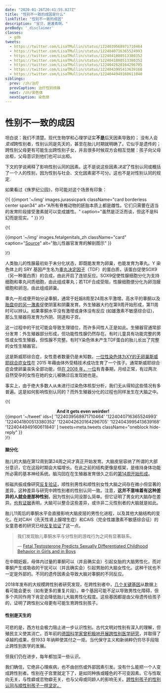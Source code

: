 ```yaml
---
date: "2020-01-26T20:41:55.827Z"
title: "性别不一致的成因是什么"
linkTitle: "性别不一致的成因"
description: "宝贝，是激素啊。"
preBody: '_disclaimer'
classes:
  - gdb
tweets:
  - https://twitter.com/LisaTMullin/status/1224039568971710464
  - https://twitter.com/LisaTMullin/status/1224040716365524993
  - https://twitter.com/LisaTMullin/status/1224041800513380352
  - https://twitter.com/LisaTMullin/status/1224041800513380352
  - https://twitter.com/LisaTMullin/status/1224042620164296705
  - https://twitter.com/LisaTMullin/status/1224043995413639168
  - https://twitter.com/LisaTMullin/status/1224044949160611840
siblings:
  prev: /zh/治疗
  prevCaption: 治疗性别烦躁
  next: /zh/染色体
  nextCaption: 染色体
---
```


# 性别不一致的成因

坦白说：我们不清楚。现代生物学和心理学证实**不是**后天因素导致的； 没有人会*变成*跨性别者，性别认同是先天的，甚至在胎儿时期就明确了。它似乎是遗传的；跨性别父母更有可能生出跨性别子女，并且很多时候双方会相互觉醒：孩子向父母出柜，父母意识到他们也可以出柜。

下文的学说阐释了影响性别认同的因素。这不是说这些因素*决定*了性别认同或概括了一个人的性别，因为性别与社会、文化因素密不可分。这也不是对性别认同的规定.

如果看过《侏罗纪公园》，你可能对这个场景有印象：

{!{
  {{import '~/img' images.jurassicpark
    className="card borderless center span34"
    alt="A所有脊椎动物的胚胎本质上都是雌性。它们只需要在适当的发育阶段接受激素就可以变成雄性。"
    caption="虽然是泛泛而谈，但这不是科幻而是现实。"
  }}
}!}

{!{
<div class="gutter flex flex-center print-span3">
  {{import '~/img' images.fetalgenitals_zh
    className="card"
    caption="<a href=\"https://schoolbag.info/biology/concepts/188.html\">Source</a>"
    alt="胎儿性器官发育的解剖图示"
  }}
</div>

}!}

人类胎儿的性腺最初处于未分化状态，即既能发育为卵巢，也能发育为睾丸。Y 染色体上的 SRY 基因产生名为[睾丸决定因子](https://en.wikipedia.org/wiki/Testis-determining_factor)（TDF）的蛋白质，该蛋白促使SOX9（另一种蛋白质）的合成，由此开启了连锁反应。SOX9促使性腺细胞分化为支持细胞和睾丸间质细胞，由此组成睾丸；若TDF合成受阻，性腺细胞便分化为卵泡膜细胞和卵泡，由此组成卵巢。

睾丸一形成便开始分泌睾酮，通常于妊娠8周至24周水平激增。高水平的睾酮以及[胎盘中的另一激素](https://www.sciencedaily.com/releases/2019/02/190214153053.htm)促使阴茎和阴囊发育。外生殖器大约在第9周开始形成，第11周时可以辨认。如果睾酮水平没有激增或身体没有反应 (如雄激素不敏感综合征)，那么生殖器将发育为外阴、阴道和子宫。

这一过程中的干扰可能会导致生理错位，而许多间性人正是如此。生殖器官通常部分发育：外生殖器部分形成，但功能性性腺仍然存在。有时儿童具有功能完整的男性或女性生殖器，但性腺不完整。有时Y染色体未产生TDF蛋白的胎儿长出了完整的女性生殖器官。

这是斯威耶综合症，女性患者数量仍是未知数。[一位性染色体为XY的无卵巢斯威耶综合症女性](https://www.independent.co.uk/news/science/mostly-male-woman-gives-birth-to-twins-in-medical-miracle-10033528.html)在 2015 年藉由体外受精技术成功生育了一个孩子。通常斯威耶综合症会使卵巢丧失全部功能，但[在 2008 年，一位](https://www.ncbi.nlm.nih.gov/pmc/articles/PMC2190741/)有青春期，月经正常，有过两次自然受孕的女性在她的女儿被确诊后发现她也是。

事实上，由于绝大多数人从未进行过染色体核型分析，我们无从得知这些情况有多普遍。这是如何影响性别认同的？而外生殖器分化的过程也同样发生在大脑之中。

{!{
<div class="gutter">
  <strong style="display: block;text-align: center;">And it gets even weirder!</strong>
  {{import '~/tweet' ids=[
    '1224039568971710464'
    '1224040716365524993'
    '1224041800513380352'
    '1224042620164296705'
    '1224043995413639168'
    '1224044949160611840'
  ] tweets=meta.tweets className="oneblock hide-reply" }}
</div>
}!}

#### 脑分化

胎儿的大脑在第12周到第24周之间才真正开始发育。大脑皮层容纳了所谓的大部分意识，它在这段时期会大幅增长。在此之前的结构更像是框架，是维持身体功能所必需的基本神经系统。脑沟回在在生殖器发育很久之后的[第14周开始形成](https://www.ncbi.nlm.nih.gov/pmc/articles/PMC2989000/#Sec5title)。

核磁共振成像研究[反复验证](https://www.the-scientist.com/features/are-the-brains-of-transgender-people-different-from-those-of-cisgender-people-30027)，顺性别男性和顺性别女性大脑之间存在微小但显著的差异，这种差异与研究中跨性别者的性别认同一致。注意，**这并不意味着有这种差异的人就会是那种性别**，因为性别认同没那么简单。但它证明了男女的大脑存在差异。[也有证据](https://www.pnas.org/content/112/50/15468)表明，大脑可以整合这些差异，或许非二元性别者的大脑就是如此。

胎儿11周后的睾酮水平会直接影响大脑皮层的男性化进程，以及其他大脑结构的变化。在对CAH（先天性肾上腺增生症）和CAIS（完全性雄激素不敏感综合征）的女童患者的研究已经[反复验证](https://www.ncbi.nlm.nih.gov/pmc/articles/PMC4350266/)了这一点。

<blockquote class="cite"><p>我们发现胎儿睾酮水平与分性别的游戏行为之间有显著联系。</p>&mdash; <a href="https://www.ncbi.nlm.nih.gov/pmc/articles/PMC2778233/">Fetal Testosterone Predicts Sexually Differentiated Childhood Behavior in Girls and in Boys</a></blockquote>

在中期妊娠，母体内过量的睾酮可以（并且确实会）引起女胎的大脑男性化，而对睾酮产生或吸收的干扰可以（并且确实会）引起男胎的大脑女性化。这种干扰也不一定是外部的。不同的遗传因素会导致大脑对睾酮的不同反应。

2018年发布的大规模跨性别者研究发现，在跨性别者中，[几个关键基因](https://academic.oup.com/jcem/article/104/2/390/5104458)从数据上看可能会更长（如有更多的重复片段）。单个基因可能不足以导致男性化障碍，但多个共同作用下肯定会降低胎儿大脑男性化程度。这些基因都是由父母遗传给孩子的，证明了跨性别父母更有可能生育跨性别孩子。

#### 性别是天生的

可悲的是，西方社会极力阻止进一步认识性别。古代文明对性别有深入的理解，但殖民主义使其消亡。百年前的[德国科学家曾积极地开展跨性别医学研究](https://en.wikipedia.org/wiki/Institut_für_Sexualwissenschaft)，并取得了卓越的成果，但1933 年纳粹使其付之一炬。当代保守主义和新纳粹仍穷尽手段阻止跨性别医学的发展。

但我们仍在进步，每年都加深一些认识。

我们确信，它绝非心理疾病，也不由创伤或外部因素引发。没有什么能把一个人变成跨性别者。性别在子宫里就定下了，是如同种族或瞳色的不可变因素。它与性取向无关，与性癖或恋物癖无关，也与父母或同龄人的影响无关。[跨性别孩子的性别认同与顺性别孩子一样坚定。](https://www.forbes.com/sites/dawnstaceyennis/2020/12/29/study-transgender-children-recognize-their-authentic-gender-at-early-age-just-like-other-kids/#20bbb14526bf)
